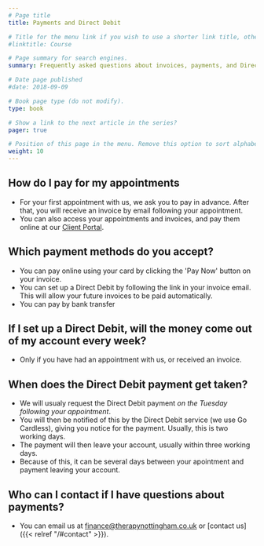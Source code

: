 ```yaml
---
# Page title
title: Payments and Direct Debit

# Title for the menu link if you wish to use a shorter link title, otherwise remove this option.
#linktitle: Course

# Page summary for search engines.
summary: Frequently asked questions about invoices, payments, and Direct Debits

# Date page published
#date: 2018-09-09

# Book page type (do not modify).
type: book

# Show a link to the next article in the series?
pager: true

# Position of this page in the menu. Remove this option to sort alphabetically.
weight: 10
---
```


## How do I pay for my appointments
- For your first appointment with us, we ask you to pay in advance.  After that, you will receive an invoice by email following your appointment.
- You can also access your appointments and invoices, and pay them online at our [Client Portal](https://clientportal.uk.powerdiary.com/clientportal/therapynottingham).

## Which payment methods do you accept?
- You can pay online using your card by clicking the 'Pay Now' button on your invoice.
- You can set up a Direct Debit by following the link in your invoice email.  This will allow your future invoices to be paid automatically.
- You can pay by bank transfer

## If I set up a Direct Debit, will the money come out of my account every week?
- Only if you have had an appointment with us, or received an invoice.

## When does the Direct Debit payment get taken?
- We will usualy request the Direct Debit payment _on the Tuesday following your appointment_.
- You will then be notified of this by the Direct Debit service (we use Go Cardless), giving you notice for the payment. Usually, this is two working days.
- The payment will then leave your account, usually within three working days.
- Because of this, it can be several days between your apointment and payment leaving your account.

## Who can I contact if I have questions about payments?
- You can email us at [finance@therapynottingham.co.uk](mailto:finance@therapynottingham.co.uk) or [contact us]({{< relref "/#contact" >}}).